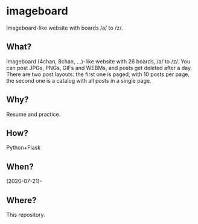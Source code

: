 # imageboard
Imageboard-like website with boards /a/ to /z/.

## What?
imageboard (4chan, 8chan, ...)-like website with 26 boards, /a/ to /z/. You can post JPGs, PNGs, GIFs and WEBMs,
and posts get deleted after a day. There are two post layouts: the first one is paged, with
10 posts per page, the second one is a catalog with all posts in a single page.

## Why?
Resume and practice.

## How?
Python+Flask

## When?
(2020-07-21)-

## Where?
This repository.
